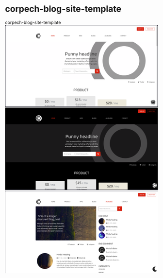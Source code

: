 # corpech-blog-site-template
corpech-blog-site-template
![alt text](https://github.com/mbakar9/corpech-blog-site-template/blob/main/img/github-1.png?raw=true)
![alt text](https://github.com/mbakar9/corpech-blog-site-template/blob/main/img/github-2.png?raw=true)
![alt text](https://github.com/mbakar9/corpech-blog-site-template/blob/main/img/github-3.png?raw=true)
